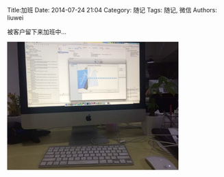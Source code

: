 Title:加班
Date: 2014-07-24 21:04
Category: 随记
Tags: 随记, 微信
Authors: liuwei


被客户留下来加班中...

<img src="../../static/images/2014/20140724/45.pic_hd.dftemp.jpg" width="400" />
